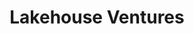 ---
layout: firm_page
title: "Lakehouse Ventures"
id: "lakehouse.vc"
permalink: "/lakehouseventureslakehouse.vc/"
website: "https://lakehouse.vc"
offices: "New York (United States)"
investment_stages: "Pre-Seed, Seed, Series A"
portfolio_companies: "Airsign, Aura, Aurie, Base, Billie, Bobbie, Breed Science, Brij, Courted, Dirty Lemon, EdSights, Experiment, Guaranteed, Harvest, HopWtr, Kingdom, Klutch, Knaq, Kosterina, Liftoff, M7 Health, Mavida Health, Mixlab, Myro, Ours, Prosper Infusion, Rhino, Smalls, Two Front, Wavelength"
portfolio_link: "https://lakehouse.vc/#portfolio"
investment_markets: "Consumer Brands, Consumer Goods, Consumer Products, Personal Care, D2C, E-commerce, Health, Sustainability, Consumer Tech, FinTech, EdTech"
founded_year: "2016"
description: "Lakehouse Ventures is a pre-seed venture capital firm that partners with founders innovating products, services, and software used in everyday life. They invest with conviction, making only a few investments annually and providing early resources and support alongside capital."
linkedin: "https://www.linkedin.com/company/lakehouse-ventures/"
twitter: ""
instagram: "https://www.instagram.com/lakehouse.vc/"
team_page: "https://lakehouse.vc/approach"
investor_type: "Venture Capital"
crunchbase: "https://www.crunchbase.com/organization/lakehouse-ventures"
pitchbook: "https://pitchbook.com/profiles/investor/187536-70"

# SEO Optimization
meta_title: "Lakehouse Ventures - VC Firm - projectstartups.com"
meta_description: "Lakehouse Ventures, Lakehouse Ventures is a pre-seed venture capital firm that partners with founders innovating products, services, and software used in everyday life. T..."
meta_keywords: "Lakehouse Ventures, Consumer Brands, Consumer Goods, Consumer Products, Personal Care, D2C, E-commerce, Health, Sustainability, Consumer Tech, FinTech, EdTech, VC firm, venture capital, startup investor, projectstartups.com"
canonical_url: "https://vc.projectstartups.com/lakehouseventureslakehouse.vc/"
---